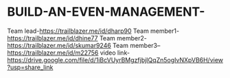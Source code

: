 # BUILD-AN-EVEN-MANAGEMENT-
Team lead-https://trailblazer.me/id/dharp90
Team member1-https://trailblazer.me/id/dhine77
Team member2-https://trailblazer.me/id/skumar9246
Team member3–https://trailblazer.me/id/m22756
video link-https://drive.google.com/file/d/1iBcVUyrBMgzfjbjIQqZn5ogIvNXpVB6H/view?usp=share_link
